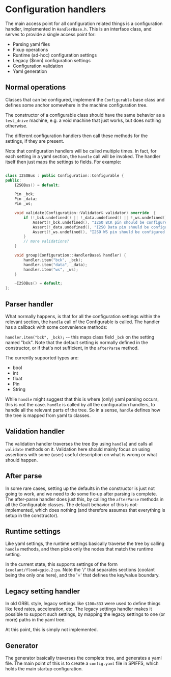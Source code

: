 # Configuration handlers

The main access point for all configuration related things is a 
configuration handler, implemented in `HandlerBase.h`. This 
is an interface class, and serves to provide a single access 
point for:

- Parsing yaml files
- Fixup operations
- Runtime (ad-hoc) configuration settings
- Legacy ($nnn) configuration settings
- Configuration validation
- Yaml generation

## Normal operations

Classes that can be configured, implement the `Configurable` 
base class and defines some anchor somewhere in the machine 
configuration tree.

The constructor of a configurable class should have the same behavior
as a `test_drive` machine, e.g. a void machine that just works, but 
does nothing otherwise.

The different configuration handlers then call these methods for 
the settings, if they are present.

Note that configuration handlers will be called multiple times. In 
fact, for each setting in a yaml section, the `handle` call will be 
invoked. The handler itself then just maps the settings to fields.
For example:

```c++

class I2SOBus : public Configuration::Configurable {
public:
    I2SOBus() = default;

    Pin _bck;
    Pin _data;
    Pin _ws;

    void validate(Configuration::Validator& validator) override  {
        if (!_bck.undefined() || !_data.undefined() || !_ws.undefined()) {
            Assert(!_bck.undefined(), "I2SO BCK pin should be configured once.");
            Assert(!_data.undefined(), "I2SO Data pin should be configured once.");
            Assert(!_ws.undefined(), "I2SO WS pin should be configured once.");
        }
        // more validations?
    }

    void group(Configuration::HandlerBase& handler) {
        handler.item("bck", _bck);
        handler.item("data", _data);
        handler.item("ws", _ws);
    }

    ~I2SOBus() = default;
};
```

## Parser handler

What normally happens, is that for all the configuration settings
within the relevant section, the `handle` call of the Configurable 
is called. The handler has a callback with some convenience methods:

`handler.item("bck", _bck);` -- this maps class field `_bck` on
the setting named "bck". Note that the default setting is normally 
defined in the constructor, or if that's not sufficient, in the 
`afterParse` method.

The currently supported types are:

- bool
- int
- float
- Pin
- String

While `handle` might suggest that this is where (only) yaml parsing 
occurs, this is not the case. `handle` is called by all the configuration
handlers, to handle all the relevant parts of the tree. So in a sense, 
`handle` defines how the tree is mapped from yaml to classes.

## Validation handler

The validation handler traverses the tree (by using `handle`) and 
calls all `validate` methods on it. Validation here should mainly 
focus on using assertions with some (user) useful description on 
what is wrong or what should happen.

## After parse

In some rare cases, setting up the defaults in the constructor is just 
not going to work, and we need to do some fix-up after parsing is 
complete. The after-parse handler does just this, by calling the 
`afterParse` methods in all the Configurable classes. The default 
behavior of this is not-implemented, which does nothing (and therefore
assumes that everything is setup in the constructor).

## Runtime settings

Like yaml settings, the runtime settings basically traverse the 
tree by calling `handle` methods, and then picks only the nodes that 
match the runtime setting. 

In the current state, this supports settings of the form 
`$coolant/flood=gpio.2:pu`. Note the '/' that separates sections 
(coolant being the only one here), and the '=' that defines the 
key/value boundary. 

## Legacy setting handler

In old GRBL style, legacy settings like `$100=333` were used to define
things like feed rates, acceleration, etc. The legacy settings handler
makes it possible to support such settings, by mapping the legacy 
settings to one (or more) paths in the yaml tree. 

At this point, this is simply not implemented. 

## Generator

The generator basically traverses the complete tree, and generates a 
yaml file. The main point of this is to create a `config.yaml` file 
in SPIFFS, which holds the main startup configuration. 
